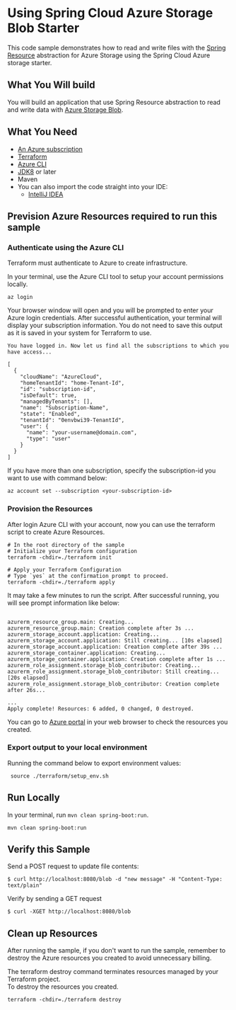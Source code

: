 # Using Spring Cloud Azure Storage Blob Starter

This code sample demonstrates how to read and write files with the [Spring Resource](https://docs.spring.io/spring-framework/docs/current/reference/html/core.html#resources) abstraction for Azure Storage using the Spring Cloud Azure storage starter.

## What You Will build
You will build an application that use Spring Resource abstraction to read and write data with [Azure Storage Blob](https://azure.microsoft.com/services/storage/blobs/).

## What You Need

- [An Azure subscription](https://azure.microsoft.com/free/)
- [Terraform](https://www.terraform.io/)
- [Azure CLI](https://docs.microsoft.com/cli/azure/install-azure-cli)
- [JDK8](https://www.oracle.com/java/technologies/downloads/) or later
- Maven
- You can also import the code straight into your IDE:
    - [IntelliJ IDEA](https://www.jetbrains.com/idea/download)

## Prevision Azure Resources required to run this sample

### Authenticate using the Azure CLI
Terraform must authenticate to Azure to create infrastructure.

In your terminal, use the Azure CLI tool to setup your account permissions locally.

```shell
az login
```

Your browser window will open and you will be prompted to enter your Azure login credentials. After successful authentication, your terminal will display your subscription information. You do not need to save this output as it is saved in your system for Terraform to use.

```shell
You have logged in. Now let us find all the subscriptions to which you have access...

[
  {
    "cloudName": "AzureCloud",
    "homeTenantId": "home-Tenant-Id",
    "id": "subscription-id",
    "isDefault": true,
    "managedByTenants": [],
    "name": "Subscription-Name",
    "state": "Enabled",
    "tenantId": "0envbwi39-TenantId",
    "user": {
      "name": "your-username@domain.com",
      "type": "user"
    }
  }
]
```

If you have more than one subscription, specify the subscription-id you want to use with command below:
```shell
az account set --subscription <your-subscription-id>
```

### Provision the Resources

After login Azure CLI with your account, now you can use the terraform script to create Azure Resources.

```shell
# In the root directory of the sample
# Initialize your Terraform configuration
terraform -chdir=./terraform init

# Apply your Terraform Configuration
# Type `yes` at the confirmation prompt to proceed.
terraform -chdir=./terraform apply

```

It may take a few minutes to run the script. After successful running, you will see prompt information like below:

```shell

azurerm_resource_group.main: Creating...
azurerm_resource_group.main: Creation complete after 3s ...
azurerm_storage_account.application: Creating...
azurerm_storage_account.application: Still creating... [10s elapsed]
azurerm_storage_account.application: Creation complete after 39s ...
azurerm_storage_container.application: Creating...
azurerm_storage_container.application: Creation complete after 1s ...
azurerm_role_assignment.storage_blob_contributor: Creating...
azurerm_role_assignment.storage_blob_contributor: Still creating... [20s elapsed]
azurerm_role_assignment.storage_blob_contributor: Creation complete after 26s...

...
Apply complete! Resources: 6 added, 0 changed, 0 destroyed.

```

You can go to [Azure portal](https://ms.portal.azure.com/) in your web browser to check the resources you created.

### Export output to your local environment
Running the command below to export environment values:

```shell
 source ./terraform/setup_env.sh
```

## Run Locally

In your terminal, run `mvn clean spring-boot:run`.


```shell
mvn clean spring-boot:run
```

## Verify this Sample
Send a POST request to update file contents:
```shell
$ curl http://localhost:8080/blob -d "new message" -H "Content-Type: text/plain"
```

Verify by sending a GET request

```shell
$ curl -XGET http://localhost:8080/blob
```

## Clean up Resources
After running the sample, if you don't want to run the sample, remember to destroy the Azure resources you created to avoid unnecessary billing.

The terraform destroy command terminates resources managed by your Terraform project.   
To destroy the resources you created.

```shell
terraform -chdir=./terraform destroy
```
